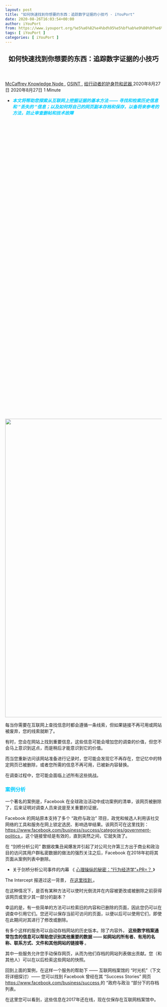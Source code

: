 ```yaml
---
layout: post
title: "如何快速找到你想要的东西：追踪数字证据的小技巧 - iYouPort"
date: 2020-08-26T16:03:54+00:00
author: iYouPort
from: https://www.iyouport.org/%e5%a6%82%e4%bd%95%e5%bf%ab%e9%80%9f%e6%89%be%e5%88%b0%e4%bd%a0%e6%83%b3%e8%a6%81%e7%9a%84%e4%b8%9c%e8%a5%bf%ef%bc%9a%e8%bf%bd%e8%b8%aa%e6%95%b0%e5%ad%97%e8%af%81%e6%8d%ae%e7%9a%84%e5%b0%8f%e6%8a%80/
tags: [ iYouPort ]
categories: [ iYouPort ]
---
```


<article class="post-13715 post type-post status-publish format-standard has-post-thumbnail hentry category-knowledge-node category-osint category-67 tag-investigation tag-osint tag-technique tag-tools" id="post-13715">
 <header class="entry-header">
  <h1 class="entry-title">
   如何快速找到你想要的东西：追踪数字证据的小技巧
  </h1>
 </header>
 <div class="entry-meta">
  <span class="byline">
   <a href="https://www.iyouport.org/author/don-evans/" rel="author" title="由McCaffrey发布">
    McCaffrey
   </a>
  </span>
  <span class="cat-links">
   <a href="https://www.iyouport.org/category/knowledge-node/" rel="category tag">
    Knowledge Node
   </a>
   ,
   <a href="https://www.iyouport.org/category/osint/" rel="category tag">
    OSINT
   </a>
   ,
   <a href="https://www.iyouport.org/category/%e7%bb%99%e8%a1%8c%e5%8a%a8%e8%80%85%e7%9a%84%e6%8a%a4%e8%ba%ab%e7%ac%a6%e5%92%8c%e6%ad%a6%e5%99%a8/" rel="category tag">
    给行动者的护身符和武器
   </a>
  </span>
  <span class="published-on">
   <time class="entry-date published" datetime="2020-08-27T00:03:54+08:00">
    2020年8月27日
   </time>
   <time class="updated" datetime="2020-08-27T00:04:12+08:00">
    2020年8月27日
   </time>
  </span>
  <span class="word-count">
   1 Minute
  </span>
 </div>
 <div class="entry-content">
  <ul>
   <li class="graf graf--p">
    <span style="color: #00ccff;">
     <em>
      <strong>
       本文将帮助您探索从互联网上挖掘证据的基本方法 —— 寻找和检索历史信息和 “丢失的 “信息；以及如何将自己的网页副本存档和保存，以备将来参考的方法，防止审查删帖和技术故障
      </strong>
     </em>
    </span>
   </li>
  </ul>
  <p>
   <img alt="" class="aligncenter size-full wp-image-13727 jetpack-lazy-image" data-lazy-sizes="(max-width: 647px) 100vw, 647px" data-lazy-src="https://i0.wp.com/www.iyouport.org/wp-content/uploads/2020/08/0-1.jpeg?resize=647%2C960&amp;is-pending-load=1#038;ssl=1" data-lazy-srcset="https://i0.wp.com/www.iyouport.org/wp-content/uploads/2020/08/0-1.jpeg?w=647&amp;ssl=1 647w, https://i0.wp.com/www.iyouport.org/wp-content/uploads/2020/08/0-1.jpeg?resize=202%2C300&amp;ssl=1 202w" data-recalc-dims="1" height="960" src="https://i0.wp.com/www.iyouport.org/wp-content/uploads/2020/08/0-1.jpeg?resize=647%2C960&amp;ssl=1" srcset="data:image/gif;base64,R0lGODlhAQABAIAAAAAAAP///yH5BAEAAAAALAAAAAABAAEAAAIBRAA7" width="647"/>
   <noscript>
    <img alt="" class="aligncenter size-full wp-image-13727" data-recalc-dims="1" height="960" sizes="(max-width: 647px) 100vw, 647px" src="https://i0.wp.com/www.iyouport.org/wp-content/uploads/2020/08/0-1.jpeg?resize=647%2C960&amp;ssl=1" srcset="https://i0.wp.com/www.iyouport.org/wp-content/uploads/2020/08/0-1.jpeg?w=647&amp;ssl=1 647w, https://i0.wp.com/www.iyouport.org/wp-content/uploads/2020/08/0-1.jpeg?resize=202%2C300&amp;ssl=1 202w" width="647"/>
   </noscript>
  </p>
  <p class="graf graf--p">
   每当你需要在互联网上查找信息时都会遵循一条线索，但如果链接不再可用或网站被废弃，您的线索就断了。
  </p>
  <p class="graf graf--p">
   有时，您会在网站上找到重要信息，这些信息可能会增加您的调查的价值，但您不会马上意识到这点，而是稍后才能意识到它的价值。
  </p>
  <p class="graf graf--p">
   而当您重新访问该网站准备进行记录时，您可能会发现它不再存在，您记忆中的特定网页已被删除，或者您所需的信息不再可用，已被新内容替换。
  </p>
  <p class="graf graf--p">
   在调查过程中，您可能会面临上述所有这些挑战。
  </p>
  <h3 class="graf graf--p">
   <span style="color: #00ccff;">
    <strong class="markup--strong markup--p-strong">
     案例分析
    </strong>
   </span>
  </h3>
  <p class="graf graf--p">
   一个著名的案例是，Facebook 在全球政治活动中成功案例的清单，该网页被删除了，后来证明对调查人员来说是至关重要的证据，
  </p>
  <p class="graf graf--p">
   Facebook 的网站原本支持了多个 “政府与政治” 项目，政党和候选人利用该社交网络的工具和服务在网上锁定选民、影响选举结果。该网页可在这里找到：
   <a class="markup--anchor markup--p-anchor" data-href="https://www.facebook.com/business/success/categories/government-politics" href="https://www.facebook.com/business/success/categories/government-politics" rel="nofollow noopener noreferrer" target="_blank">
    https://www.facebook.com/business/success/categories/government-politics
   </a>
   。这个链接曾经是有效的，直到突然之间，它就失效了。
  </p>
  <p class="graf graf--p">
   在 “剑桥分析公司” 数据收集丑闻爆发并引起了对公司允许第三方出于商业和政治目的访问其用户群私密数据的做法的强烈关注之后，Facebook 在2018年初将其页面从案例列表中删除。
  </p>
  <ul class="postList">
   <li class="graf graf--li">
    关于剑桥分析公司事件的内幕 《
    <a class="markup--anchor markup--li-anchor" data-href="https://www.iyouport.org/%e5%bf%83%e7%90%86%e6%93%8d%e7%ba%b5%e7%9a%84%e7%a7%98%e5%af%86%ef%bc%9a%e8%a1%8c%e4%b8%ba%e7%bb%8f%e6%b5%8e%e5%ad%a6pr%ef%bc%9fvideo/" href="https://www.iyouport.org/%e5%bf%83%e7%90%86%e6%93%8d%e7%ba%b5%e7%9a%84%e7%a7%98%e5%af%86%ef%bc%9a%e8%a1%8c%e4%b8%ba%e7%bb%8f%e6%b5%8e%e5%ad%a6pr%ef%bc%9fvideo/" rel="noopener noreferrer" target="_blank">
     心理操纵的秘密：”行为经济学”+PR=？
    </a>
    》
   </li>
  </ul>
  <p class="graf graf--p">
   The Intercept 报道过这一背景，
   <a class="markup--anchor markup--p-anchor" data-href="https://theintercept.com/2018/03/14/facebook-election-meddling/" href="https://theintercept.com/2018/03/14/facebook-election-meddling/" rel="noopener noreferrer" target="_blank">
    在这里找到
   </a>
   。
  </p>
  <p class="graf graf--p">
   在这种情况下，是否有某种方法可以使时光倒流并在内容被更改或被删除之前获得该网页或至少其一部分的副本？
  </p>
  <p class="graf graf--p">
   幸运的是，有一些简单的方法可以检索旧的内容和已删除的页面，因此您仍可以在调查中引用它们。您还可以保存当前可访问的页面，以便以后可以使用它们，即使在此期间对其进行了修改或删除。
  </p>
  <p class="graf graf--p">
   有多个这样的服务可以自动存档网站的历史版本。除了内容外，
   <strong class="markup--strong markup--p-strong">
    这些数字档案通常包含的信息可以帮助您识别其他重要的数据 —— 如网站的所有者、有用的名称、联系方式、文件和其他网站的链接等
   </strong>
   。
  </p>
  <p class="graf graf--p">
   其中一些服务允许您手动保存网页，从而为他们存档的网站列表做出贡献。您（和其他人）可以在以后检索这些网站的快照。
  </p>
  <p class="graf graf--p">
   回到上面的案例，在这样一个服务的帮助下 —— 互联网档案馆的 “时光机”（下文将详细探讨）—— 您可以找到 Facebook 曾经在其 “Success Stories” 网页
   <a class="markup--anchor markup--p-anchor" data-href="https://www.facebook.com/business/success" href="https://www.facebook.com/business/success" rel="nofollow noopener noreferrer" target="_blank">
    https://www.facebook.com/business/success
   </a>
   的 “政府与政治 “部分下的存档列表。
  </p>
  <p class="graf graf--p">
   在这里您可以看到，这些信息在2017年还在线，现在仅保存在互联网档案馆中。
  </p>
  <p>
   <img alt="" class="aligncenter size-full wp-image-13716 jetpack-lazy-image" data-lazy-sizes="(max-width: 1000px) 100vw, 1000px" data-lazy-src="https://i2.wp.com/www.iyouport.org/wp-content/uploads/2020/05/1-1.png?resize=1000%2C709&amp;is-pending-load=1#038;ssl=1" data-lazy-srcset="https://i2.wp.com/www.iyouport.org/wp-content/uploads/2020/05/1-1.png?w=1000&amp;ssl=1 1000w, https://i2.wp.com/www.iyouport.org/wp-content/uploads/2020/05/1-1.png?resize=300%2C213&amp;ssl=1 300w, https://i2.wp.com/www.iyouport.org/wp-content/uploads/2020/05/1-1.png?resize=768%2C545&amp;ssl=1 768w" data-recalc-dims="1" height="709" src="https://i2.wp.com/www.iyouport.org/wp-content/uploads/2020/05/1-1.png?resize=1000%2C709&amp;ssl=1" srcset="data:image/gif;base64,R0lGODlhAQABAIAAAAAAAP///yH5BAEAAAAALAAAAAABAAEAAAIBRAA7" width="1000"/>
   <noscript>
    <img alt="" class="aligncenter size-full wp-image-13716" data-recalc-dims="1" height="709" sizes="(max-width: 1000px) 100vw, 1000px" src="https://i2.wp.com/www.iyouport.org/wp-content/uploads/2020/05/1-1.png?resize=1000%2C709&amp;ssl=1" srcset="https://i2.wp.com/www.iyouport.org/wp-content/uploads/2020/05/1-1.png?w=1000&amp;ssl=1 1000w, https://i2.wp.com/www.iyouport.org/wp-content/uploads/2020/05/1-1.png?resize=300%2C213&amp;ssl=1 300w, https://i2.wp.com/www.iyouport.org/wp-content/uploads/2020/05/1-1.png?resize=768%2C545&amp;ssl=1 768w" width="1000"/>
   </noscript>
  </p>
  <p class="graf graf--p">
   <img alt="" class="aligncenter size-full wp-image-13716 jetpack-lazy-image" data-lazy-sizes="(max-width: 1000px) 100vw, 1000px" data-lazy-src="https://i2.wp.com/www.iyouport.org/wp-content/uploads/2020/05/1-1.png?resize=1000%2C709&amp;is-pending-load=1#038;ssl=1" data-lazy-srcset="https://i2.wp.com/www.iyouport.org/wp-content/uploads/2020/05/1-1.png?w=1000&amp;ssl=1 1000w, https://i2.wp.com/www.iyouport.org/wp-content/uploads/2020/05/1-1.png?resize=300%2C213&amp;ssl=1 300w, https://i2.wp.com/www.iyouport.org/wp-content/uploads/2020/05/1-1.png?resize=768%2C545&amp;ssl=1 768w" data-recalc-dims="1" height="709" src="https://i2.wp.com/www.iyouport.org/wp-content/uploads/2020/05/1-1.png?resize=1000%2C709&amp;ssl=1" srcset="data:image/gif;base64,R0lGODlhAQABAIAAAAAAAP///yH5BAEAAAAALAAAAAABAAEAAAIBRAA7" width="1000"/>
   <noscript>
    <img alt="" class="aligncenter size-full wp-image-13716" data-recalc-dims="1" height="709" sizes="(max-width: 1000px) 100vw, 1000px" src="https://i2.wp.com/www.iyouport.org/wp-content/uploads/2020/05/1-1.png?resize=1000%2C709&amp;ssl=1" srcset="https://i2.wp.com/www.iyouport.org/wp-content/uploads/2020/05/1-1.png?w=1000&amp;ssl=1 1000w, https://i2.wp.com/www.iyouport.org/wp-content/uploads/2020/05/1-1.png?resize=300%2C213&amp;ssl=1 300w, https://i2.wp.com/www.iyouport.org/wp-content/uploads/2020/05/1-1.png?resize=768%2C545&amp;ssl=1 768w" width="1000"/>
   </noscript>
   更重要的是，一些旧的内容是可以访问的，在存档页面中的一些旧链接仍然有效，所以你可以实际阅读到他们的政治运动项目的细节。
  </p>
  <p class="graf graf--p">
   此类网站的存档版本保留了对于调查人员来说非常有价值的信息。
  </p>
  <h3 class="graf graf--p">
   <span style="color: #808000;">
    <strong class="markup--strong markup--p-strong">
     例子
    </strong>
   </span>
  </h3>
  <p class="graf graf--p">
   记者和安全研究员 Brian Krebs
   <a class="markup--anchor markup--p-anchor" data-href="https://krebsonsecurity.com/2013/07/whos-behind-the-styx-crypt-exploit-pack/#more-21404" href="https://krebsonsecurity.com/2013/07/whos-behind-the-styx-crypt-exploit-pack/#more-21404" rel="noopener noreferrer" target="_blank">
    使用了
   </a>
   一个销售恶意软件的网站的存档材料，帮助确定了该
   <a class="markup--anchor markup--p-anchor" data-href="https://kit.exposingtheinvisible.org/en/how/web-archive.html#term-malware" href="https://kit.exposingtheinvisible.org/en/how/web-archive.html#term-malware" rel="noopener noreferrer" target="_blank">
    恶意软件
   </a>
   可能的作者。
  </p>
  <p class="graf graf--p">
   该网站的一个存档版本包含了一个 WebMoney（全球在线企业支付系统）的账号，该账号与一个在暗网论坛上推广恶意软件的人的用户名相关联。
  </p>
  <p class="graf graf--p">
   根据这一线索，Krebs 能够从该论坛的用户名追溯到据称创建和传播恶意软件套件的个人的真实身份。
  </p>
  <h3 class="graf graf--p">
   <span style="color: #ff9900;">
    <strong class="markup--strong markup--p-strong">
     安全第一！
    </strong>
   </span>
  </h3>
  <p class="graf graf--p">
   当您将存档服务指向您感兴趣的网页时，它将抓取该网页并存储一份副本。而被存档的网页将自动添加一个记录到正在进行的 “访问日志” 中，它记录了什么时候、通过什么IP地址进行的访问。
  </p>
  <p class="graf graf--p">
   细心的网站管理员或自动化流程可能会意识到自己的网站的一部分已被 Wayback Machine 存档。
  </p>
  <p class="graf graf--p">
   反过来，这可能会给他们提供线索，表明有人正在调查特定内容或与他们有关的人。
  </p>
  <p class="graf graf--p">
   在某些情况下，如果您正在研究的内容是敏感的，并且必须至少一段时间内不能让公众看到，那么仅此一点就足够让您失败了。
  </p>
  <p class="graf graf--p">
   至少，网站管理员可以将存档的资料从 Wayback Machine 中删除。(这也是为什么要把对你的调查至关重要的内容制作成自己的离线副本的原因之一)。管理员还可以删除或修改你尚未找到的类似内容。
  </p>
  <p class="graf graf--p">
   大多数存档服务都会保留访问日志。
  </p>
  <p class="graf graf--p">
   例如，Webcite 会记录每个用户的计算机操作系统和网络浏览器，以及每个用户的互联网服务提供商的域名（Webcite
   <a class="markup--anchor markup--p-anchor" data-href="https://www.webcitation.org/privacy" href="https://www.webcitation.org/privacy" rel="noopener noreferrer" target="_blank">
    隐私政策
   </a>
   中有写到）。因此，
   <strong class="markup--strong markup--p-strong">
    在使用存档服务时，您最好能使用VPN和Tor浏览器。
   </strong>
  </p>
  <p class="graf graf--p">
   此外，某些服务要求每个用户创建一个帐户，选择一个用户名，提供付款信息、验证电子邮件地址或关联社交媒体资料。
  </p>
  <p class="graf graf--p">
   您应该考虑建立一组
   <strong class="markup--strong markup--p-strong">
    单独的替身帐户 —— 袜子木偶
   </strong>
   ，以便与此类服务一起使用，将调查工作与个人在线身份切割开，避免追踪。在下面看到更多具体做法：
  </p>
  <ul class="postList">
   <li class="graf graf--li">
    《
    <a class="markup--anchor markup--li-anchor" data-href="https://www.iyouport.org/%e6%9f%90%e4%ba%9b%e8%a1%8c%e5%8a%a8%e8%80%85%ef%bc%8c%e4%bd%a0%e9%9c%80%e8%a6%81%e4%b8%80%e4%b8%aa%e8%a2%9c%e5%ad%90%e6%9c%a8%e5%81%b6/" href="https://www.iyouport.org/%e6%9f%90%e4%ba%9b%e8%a1%8c%e5%8a%a8%e8%80%85%ef%bc%8c%e4%bd%a0%e9%9c%80%e8%a6%81%e4%b8%80%e4%b8%aa%e8%a2%9c%e5%ad%90%e6%9c%a8%e5%81%b6/" rel="noopener noreferrer" target="_blank">
     某些行动者，你需要一个袜子木偶
    </a>
    》
   </li>
   <li class="graf graf--li">
    《
    <a class="markup--anchor markup--li-anchor" data-href="https://www.iyouport.org/%e5%a6%82%e4%bd%95%e5%bf%ab%e9%80%9f%e5%88%9b%e5%bb%ba%e4%b8%80%e4%b8%aa%e5%81%87%e4%ba%ba%ef%bc%9f%e7%ae%80%e6%98%93%e7%89%88%e5%88%86%e8%ba%ab%e6%9c%af%e2%80%8a-%e2%80%8a%e8%b0%83%e6%9f%a5%e4%ba%ba/" href="https://www.iyouport.org/%e5%a6%82%e4%bd%95%e5%bf%ab%e9%80%9f%e5%88%9b%e5%bb%ba%e4%b8%80%e4%b8%aa%e5%81%87%e4%ba%ba%ef%bc%9f%e7%ae%80%e6%98%93%e7%89%88%e5%88%86%e8%ba%ab%e6%9c%af%e2%80%8a-%e2%80%8a%e8%b0%83%e6%9f%a5%e4%ba%ba/" rel="noopener noreferrer" target="_blank">
     如何快速创建一个假人？简易版分身术 — 调查人员使用
    </a>
    》
   </li>
   <li class="graf graf--li">
    《
    <a class="markup--anchor markup--li-anchor" data-href="https://www.iyouport.org/%e5%88%86%e8%a3%82%e4%ba%ba%e6%a0%bc%e7%9a%84%e9%ad%85%e5%8a%9b/" href="https://www.iyouport.org/%e5%88%86%e8%a3%82%e4%ba%ba%e6%a0%bc%e7%9a%84%e9%ad%85%e5%8a%9b/" rel="noopener noreferrer" target="_blank">
     分身术完整指南：妥善管理您的在线身份并获得安全的方法
    </a>
    》
   </li>
   <li class="graf graf--li">
    《
    <a class="markup--anchor markup--li-anchor" data-href="https://www.iyouport.org/5%e4%b8%aa%e4%bf%a1%e8%aa%89%e8%89%af%e5%a5%bd%e7%9a%84%e4%b8%80%e6%ac%a1%e6%80%a7%e4%bf%a1%e7%94%a8%e5%8d%a1%e5%8f%b7%e6%9c%8d%e5%8a%a1%ef%bc%9a%e9%9a%90%e8%97%8f%e6%82%a8%e7%9a%84%e7%9c%9f%e5%ae%9e/" href="https://www.iyouport.org/5%e4%b8%aa%e4%bf%a1%e8%aa%89%e8%89%af%e5%a5%bd%e7%9a%84%e4%b8%80%e6%ac%a1%e6%80%a7%e4%bf%a1%e7%94%a8%e5%8d%a1%e5%8f%b7%e6%9c%8d%e5%8a%a1%ef%bc%9a%e9%9a%90%e8%97%8f%e6%82%a8%e7%9a%84%e7%9c%9f%e5%ae%9e/" rel="noopener noreferrer" target="_blank">
     5个信誉良好的一次性信用卡号服务：隐藏您的真实身份信息
    </a>
    》
   </li>
   <li class="graf graf--li">
    《
    <a class="markup--anchor markup--li-anchor" data-href="https://www.iyouport.org/3%e7%a7%8d%e6%9c%80%e4%bd%b3%e8%99%9a%e6%8b%9f%e5%80%9f%e8%ae%b0%e5%8d%a1%e6%9c%8d%e5%8a%a1%ef%bc%9a%e6%94%af%e4%bb%98%e4%b8%ad%e9%9a%90%e8%97%8f%e7%9c%9f%e5%ae%9e%e8%ba%ab%e4%bb%bd/" href="https://www.iyouport.org/3%e7%a7%8d%e6%9c%80%e4%bd%b3%e8%99%9a%e6%8b%9f%e5%80%9f%e8%ae%b0%e5%8d%a1%e6%9c%8d%e5%8a%a1%ef%bc%9a%e6%94%af%e4%bb%98%e4%b8%ad%e9%9a%90%e8%97%8f%e7%9c%9f%e5%ae%9e%e8%ba%ab%e4%bb%bd/" rel="noopener noreferrer" target="_blank">
     3种最佳虚拟借记卡服务：支付中隐藏真实身份
    </a>
    》
   </li>
  </ul>
  <p class="graf graf--p">
   在某些情况下，您完全可以
   <strong class="markup--strong markup--p-strong">
    为特定调查创建单一用途的 “角色/身份”，并在调查工作完成后将其废弃
   </strong>
   。
  </p>
  <p class="graf graf--p">
   无论哪种方式，您的第一步都是创建一个相对安全的、完全独立的电子邮件帐户，您可以在 tutanota.de 或 protonmail.com 上轻松地进行此操作。
  </p>
  <p class="graf graf--p">
   支付方式是比较难以掩盖的。如果您居住在可以用现金购买预付信用卡的地区，那可能是您的最佳选择。
  </p>
  <p class="graf graf--p">
   如果您能做到上述，即便网站管理员从 Wayback Machine 中观察到了突然出现的追踪迹象，你的调查对象也可能很难将此迹象追溯到你身上。
  </p>
  <p class="graf graf--p">
   理论上，如果您选择的存档服务是值得信赖的，如果没有人能够同时访问网站的日志和存档服务的日志，那么这位管理员可能很难将线索联系起来。
  </p>
  <p class="graf graf--p">
   话虽如此，但最好采取上述建议的预防措施，而不是依赖这个假设。例如，假设只有少数几个IP地址在被添加到 Wayback Machine 的同一天浏览了该存档页面，任何人都很容易就能想明白，自己被盯上了。
  </p>
  <h3 class="graf graf--p">
   <span style="color: #339966;">
    <strong class="markup--strong markup--p-strong">
     使用 Wayback Machine 存档和检索内容
    </strong>
   </span>
  </h3>
  <p class="graf graf--p">
   Wayback Machine 是位于旧金山的非营利组织 Internet Archive 的一个项目，自1996年以来一直致力于保存数十亿个网站，这是对互联网进行归档并提供对所有知识的普遍访问能力的一部分。截至2019年初，它已存档了约345亿个网站。
  </p>
  <p class="graf graf--p">
   <img alt="" class="aligncenter size-full wp-image-13718 jetpack-lazy-image" data-lazy-sizes="(max-width: 1000px) 100vw, 1000px" data-lazy-src="https://i0.wp.com/www.iyouport.org/wp-content/uploads/2020/08/2-2.png?resize=1000%2C709&amp;is-pending-load=1#038;ssl=1" data-lazy-srcset="https://i0.wp.com/www.iyouport.org/wp-content/uploads/2020/08/2-2.png?w=1000&amp;ssl=1 1000w, https://i0.wp.com/www.iyouport.org/wp-content/uploads/2020/08/2-2.png?resize=300%2C213&amp;ssl=1 300w, https://i0.wp.com/www.iyouport.org/wp-content/uploads/2020/08/2-2.png?resize=768%2C545&amp;ssl=1 768w" data-recalc-dims="1" height="709" src="https://i0.wp.com/www.iyouport.org/wp-content/uploads/2020/08/2-2.png?resize=1000%2C709&amp;ssl=1" srcset="data:image/gif;base64,R0lGODlhAQABAIAAAAAAAP///yH5BAEAAAAALAAAAAABAAEAAAIBRAA7" width="1000"/>
   <noscript>
    <img alt="" class="aligncenter size-full wp-image-13718" data-recalc-dims="1" height="709" sizes="(max-width: 1000px) 100vw, 1000px" src="https://i0.wp.com/www.iyouport.org/wp-content/uploads/2020/08/2-2.png?resize=1000%2C709&amp;ssl=1" srcset="https://i0.wp.com/www.iyouport.org/wp-content/uploads/2020/08/2-2.png?w=1000&amp;ssl=1 1000w, https://i0.wp.com/www.iyouport.org/wp-content/uploads/2020/08/2-2.png?resize=300%2C213&amp;ssl=1 300w, https://i0.wp.com/www.iyouport.org/wp-content/uploads/2020/08/2-2.png?resize=768%2C545&amp;ssl=1 768w" width="1000"/>
   </noscript>
  </p>
  <p class="graf graf--p">
   时光机是研究人员、历史学家、调查人员和学者的重要工具。它免费向公众开放，可以帮助您访问在不同时间点拍摄的网页快照。
  </p>
  <p class="graf graf--p">
   它的抓取并没有固定的模式来决定他们访问哪些网站，以及他们访问的频率，因为会受到资源限制和政策决定的影响。
  </p>
  <p class="graf graf--p">
   因此，您可能不一定能找到特定日期、月份甚至年份的存档版本。此外，网站可以主动选择不被 Wayback Machine 等服务存档。通过在名为 “robots.txt “ 的文本文件中发布一组限制，网站可以指示爬虫将其部分或全部内容从存档或索引中剔除。
  </p>
  <p class="graf graf--p">
   尽管如此，Wayback Machine 的大量数据依然很可能在您的许多调查中不可或缺的。
  </p>
  <p class="graf graf--p">
   <strong>
    <em class="markup--em markup--p-em">
     注：
    </em>
   </strong>
  </p>
  <p class="graf graf--p">
   <em class="markup--em markup--p-em">
    Robots.txt 是位于网站上的文件，列出了爬网程序应该或不应该访问的网站部分。如果网站上有 robots.txt 文件，则可以通过在其域或子域中添加 “ /robots.txt” 来进行查看。例如：
   </em>
   <a class="markup--anchor markup--p-anchor" data-href="https://google.com/robots.txt" href="https://google.com/robots.txt" rel="nofollow noopener noreferrer" target="_blank">
    <em class="markup--em markup--p-em">
     https://google.com/robots.txt
    </em>
   </a>
   <em class="markup--em markup--p-em">
    。
   </em>
  </p>
  <p class="graf graf--p">
   <em class="markup--em markup--p-em">
    网站可以使用这个文件来阻止 Wayback Machine、Google 等搜索引擎或任何其他索引或存档服务的爬虫。
   </em>
  </p>
  <p class="graf graf--p">
   <em class="markup--em markup--p-em">
    一些网站管理员选择使用限制性的 robots.txt 文件的原因有很多：例如，限制带宽成本、减少超载的服务器压力、保护商标图片，或者防止未完成的网站出现在搜索结果中。
   </em>
  </p>
  <p class="graf graf--p">
   <em class="markup--em markup--p-em">
    然而，在某些情况下，他们这样做是为了掩盖潜在的敏感内容。
   </em>
  </p>
  <p class="graf graf--p">
   <em class="markup--em markup--p-em">
    虽然 Wayback Machine 并不总是遵守这些限制，但仍有许多网站的爬虫程序会因为 robots.txt 指令而拒绝存档。
   </em>
  </p>
  <p class="graf graf--p">
   <em class="markup--em markup--p-em">
    如果您在使用 Wayback Machine 查看或归档网站上的部分页面而不是全部页面时遇到困难，您可以检查其 robots.txt 文件，看看是否该网站的任何部分被 “禁止” 了。
   </em>
  </p>
  <p class="graf graf--p">
   除了提供用于检索自动存档网站的简单界面之外，Wayback Machine 还允许您手动存储网页快照，从而确保它们不会突然消失。
  </p>
  <p class="graf graf--p">
   此服务不仅可以存档与您的调查有关的网页，而且还为您提供了一种简便的方法，使您可以在调查形成时引用研究并链接到内容。
  </p>
  <p class="graf graf--p">
   虽然将重要网页的 HTML 或 PDF 副本保存到自己的设备上，并确保有多个备份是个好主意，但如果你最终与他人共享这些存档，使用 Wayback Machine 可以增加中立性和信任度。对大多数人来说，这也比维护一个离线数字文件库要方便得多。
  </p>
  <h3 class="graf graf--p">
   <span style="color: #339966;">
    <strong class="markup--strong markup--p-strong">
     使用 Wayback Machine 查找页面
    </strong>
   </span>
  </h3>
  <p class="graf graf--p">
   为了找到不再可访问的页面，或查看旧版本的网页，只需转到 https://web.archive.org，然后输入要搜索的网址。
  </p>
  <p class="graf graf--p">
   如果该页面以前曾被存档，则保存日期将显示在当年的日历上。您可以使用时间轴导航到目标年份，该时间轴也会显示该页面每年归档的频率图。点击您感兴趣的年份后，该年的档案将以带颜色的圆点标记在日历上。
  </p>
  <p class="graf graf--p">
   本文将以2018年因公司倒闭而被撤销的网站
   <a class="markup--anchor markup--p-anchor" data-href="https://cambridgeanalytica.org/" href="https://cambridgeanalytica.org/" rel="nofollow noopener noreferrer" target="_blank">
    https://cambridgeanalytica.org/
   </a>
   为例（更多详细内容请参见上面的关于剑桥分析公司丑闻的内幕文章）。
  </p>
  <p class="graf graf--p">
   <img alt="" class="aligncenter size-full wp-image-13719 jetpack-lazy-image" data-lazy-sizes="(max-width: 1000px) 100vw, 1000px" data-lazy-src="https://i0.wp.com/www.iyouport.org/wp-content/uploads/2020/08/3-1.png?resize=1000%2C709&amp;is-pending-load=1#038;ssl=1" data-lazy-srcset="https://i0.wp.com/www.iyouport.org/wp-content/uploads/2020/08/3-1.png?w=1000&amp;ssl=1 1000w, https://i0.wp.com/www.iyouport.org/wp-content/uploads/2020/08/3-1.png?resize=300%2C213&amp;ssl=1 300w, https://i0.wp.com/www.iyouport.org/wp-content/uploads/2020/08/3-1.png?resize=768%2C545&amp;ssl=1 768w" data-recalc-dims="1" height="709" src="https://i0.wp.com/www.iyouport.org/wp-content/uploads/2020/08/3-1.png?resize=1000%2C709&amp;ssl=1" srcset="data:image/gif;base64,R0lGODlhAQABAIAAAAAAAP///yH5BAEAAAAALAAAAAABAAEAAAIBRAA7" width="1000"/>
   <noscript>
    <img alt="" class="aligncenter size-full wp-image-13719" data-recalc-dims="1" height="709" sizes="(max-width: 1000px) 100vw, 1000px" src="https://i0.wp.com/www.iyouport.org/wp-content/uploads/2020/08/3-1.png?resize=1000%2C709&amp;ssl=1" srcset="https://i0.wp.com/www.iyouport.org/wp-content/uploads/2020/08/3-1.png?w=1000&amp;ssl=1 1000w, https://i0.wp.com/www.iyouport.org/wp-content/uploads/2020/08/3-1.png?resize=300%2C213&amp;ssl=1 300w, https://i0.wp.com/www.iyouport.org/wp-content/uploads/2020/08/3-1.png?resize=768%2C545&amp;ssl=1 768w" width="1000"/>
   </noscript>
  </p>
  <p class="graf graf--p">
   蓝色点表示该日期已捕获了完整的网页。这些通常是您要查找的档案。绿色点表示，当搜寻器访问该网址时，它会自动重定向到同一网站上的另一个页面。这些档案可能不包含您要搜索的内容。
  </p>
  <p class="graf graf--p">
   橙色和红色的点表示在归档过程中发生了错误，这可能是由于搜寻器或网站服务器出现故障所致。
  </p>
  <p class="graf graf--p">
   大点表示当天有多个存档。您可以将鼠标悬停在它们之上，以根据一天中的时间选择特定的归档文件。
  </p>
  <p class="graf graf--p">
   选择页面的存档版本后，Wayback Machine 的导航栏将显示在屏幕顶部，这样，您可以使用时间线或单击 “下一个” 和 “上一个” 按钮在该页面的不同存档之间浏览。
  </p>
  <p class="graf graf--p">
   <img alt="" class="aligncenter size-full wp-image-13720 jetpack-lazy-image" data-lazy-sizes="(max-width: 1000px) 100vw, 1000px" data-lazy-src="https://i1.wp.com/www.iyouport.org/wp-content/uploads/2020/08/4-2.png?resize=1000%2C709&amp;is-pending-load=1#038;ssl=1" data-lazy-srcset="https://i1.wp.com/www.iyouport.org/wp-content/uploads/2020/08/4-2.png?w=1000&amp;ssl=1 1000w, https://i1.wp.com/www.iyouport.org/wp-content/uploads/2020/08/4-2.png?resize=300%2C213&amp;ssl=1 300w, https://i1.wp.com/www.iyouport.org/wp-content/uploads/2020/08/4-2.png?resize=768%2C545&amp;ssl=1 768w" data-recalc-dims="1" height="709" src="https://i1.wp.com/www.iyouport.org/wp-content/uploads/2020/08/4-2.png?resize=1000%2C709&amp;ssl=1" srcset="data:image/gif;base64,R0lGODlhAQABAIAAAAAAAP///yH5BAEAAAAALAAAAAABAAEAAAIBRAA7" width="1000"/>
   <noscript>
    <img alt="" class="aligncenter size-full wp-image-13720" data-recalc-dims="1" height="709" sizes="(max-width: 1000px) 100vw, 1000px" src="https://i1.wp.com/www.iyouport.org/wp-content/uploads/2020/08/4-2.png?resize=1000%2C709&amp;ssl=1" srcset="https://i1.wp.com/www.iyouport.org/wp-content/uploads/2020/08/4-2.png?w=1000&amp;ssl=1 1000w, https://i1.wp.com/www.iyouport.org/wp-content/uploads/2020/08/4-2.png?resize=300%2C213&amp;ssl=1 300w, https://i1.wp.com/www.iyouport.org/wp-content/uploads/2020/08/4-2.png?resize=768%2C545&amp;ssl=1 768w" width="1000"/>
   </noscript>
  </p>
  <p class="graf graf--p">
   <strong class="markup--strong markup--p-strong">
    注：
   </strong>
  </p>
  <p class="graf graf--p">
   为了帮助您确定在线证据的有效性，您可能需要验证 Wayback Machine 归档网页时的确切日期和时间。
  </p>
  <p class="graf graf--p">
   您可以通过检查存档网址中嵌入的 “时间戳” 来实现。该时间戳的格式为四位数的年份，然后是捕获归档文件时的月份、日期、小时、分钟和秒的两位数字表示形式。
  </p>
  <p class="graf graf--p">
   您可以在 “ https://archive.org/web/” 和已存档页面的网址之间找到它。例如，以下存档于2017年8月31日06:00 27秒被捕获：
   <a class="markup--anchor markup--p-anchor" data-href="https://web.archive.org/web/20170831060027/https://cambridgeanalytica.org" href="https://web.archive.org/web/20170831060027/https://cambridgeanalytica.org" rel="noopener noreferrer" target="_blank">
    https://web.archive.org/web/20170831060027/https://cambridgeanalytica.org
   </a>
  </p>
  <h3 class="graf graf--p">
   <span style="color: #339966;">
    <strong class="markup--strong markup--p-strong">
     使用浏览器进行快速查找的技巧
    </strong>
   </span>
  </h3>
  <p class="graf graf--p">
   Wayback Machine 还可以让您请求其存储的特定网站存档，而无需通过其搜索界面。
  </p>
  <p class="graf graf--p">
   相反，您可以通过自己的浏览器访问格式正确的网址来执行此操作。
  </p>
  <p class="graf graf--p">
   只需将网址添加到 Wayback Machine 地址的末尾即可：
  </p>
  <p class="graf graf--p graf--startsWithDoubleQuote">
   “https://web.archive.org/www.yoursite.com/” （其中 “www.yoursite.com/” 是您要搜索的任何网站）
  </p>
  <p class="graf graf--p">
   您的浏览器将显示您要查看的网站的最新存档版本。
  </p>
  <p class="graf graf--p">
   此外：
  </p>
  <p class="graf graf--p">
   如果您用星号（*）分隔两个地址，则浏览器将加载档案的日历视图：“ https://web.archive.org/*/www.yoursite.com/”
  </p>
  <p class="graf graf--p">
   如果您还在最后添加了一个星号，则 Wayback Machine 会向您显示该域下的所有存档，而不仅仅是主页：“
   <a class="markup--anchor markup--p-anchor" data-href="https://web.archive.org/*/www.yoursite.com/*" href="https://web.archive.org/*/www.yoursite.com/*" rel="noopener noreferrer" target="_blank">
    https://web.archive.org/*/www.yoursite.com/*
   </a>
   ”
  </p>
  <p class="graf graf--p">
   例如，浏览到
   <a class="markup--anchor markup--p-anchor" data-href="https://web.archive.org/web/*/cambridgeanalytica.org/*" href="https://web.archive.org/web/*/cambridgeanalytica.org/*" rel="noopener noreferrer" target="_blank">
    https://web.archive.org/web/*/cambridgeanalytica.org/*
   </a>
   将逐页显示 Wayback Machine 存档的所有 cambridgeanalytica.org 页面。
  </p>
  <p class="graf graf--p">
   <img alt="" class="aligncenter size-full wp-image-13721 jetpack-lazy-image" data-lazy-sizes="(max-width: 1000px) 100vw, 1000px" data-lazy-src="https://i0.wp.com/www.iyouport.org/wp-content/uploads/2020/08/5-2.png?resize=1000%2C709&amp;is-pending-load=1#038;ssl=1" data-lazy-srcset="https://i0.wp.com/www.iyouport.org/wp-content/uploads/2020/08/5-2.png?w=1000&amp;ssl=1 1000w, https://i0.wp.com/www.iyouport.org/wp-content/uploads/2020/08/5-2.png?resize=300%2C213&amp;ssl=1 300w, https://i0.wp.com/www.iyouport.org/wp-content/uploads/2020/08/5-2.png?resize=768%2C545&amp;ssl=1 768w" data-recalc-dims="1" height="709" src="https://i0.wp.com/www.iyouport.org/wp-content/uploads/2020/08/5-2.png?resize=1000%2C709&amp;ssl=1" srcset="data:image/gif;base64,R0lGODlhAQABAIAAAAAAAP///yH5BAEAAAAALAAAAAABAAEAAAIBRAA7" width="1000"/>
   <noscript>
    <img alt="" class="aligncenter size-full wp-image-13721" data-recalc-dims="1" height="709" sizes="(max-width: 1000px) 100vw, 1000px" src="https://i0.wp.com/www.iyouport.org/wp-content/uploads/2020/08/5-2.png?resize=1000%2C709&amp;ssl=1" srcset="https://i0.wp.com/www.iyouport.org/wp-content/uploads/2020/08/5-2.png?w=1000&amp;ssl=1 1000w, https://i0.wp.com/www.iyouport.org/wp-content/uploads/2020/08/5-2.png?resize=300%2C213&amp;ssl=1 300w, https://i0.wp.com/www.iyouport.org/wp-content/uploads/2020/08/5-2.png?resize=768%2C545&amp;ssl=1 768w" width="1000"/>
   </noscript>
  </p>
  <h3 class="graf graf--p">
   <span style="color: #339966;">
    <strong class="markup--strong markup--p-strong">
     使用 Wayback Machine 存档网页
    </strong>
   </span>
  </h3>
  <p class="graf graf--p">
   Wayback Machine 的另一个关键功能是它能够按需存档网页。
  </p>
  <p class="graf graf--p">
   无论您是想保存调查信息，还是确保自己发表的作品的可访问性，您都可以导航到
   <a class="markup--anchor markup--p-anchor" data-href="https://archive.org/web" href="https://archive.org/web" rel="nofollow noopener noreferrer" target="_blank">
    https://archive.org/web
   </a>
   ，在页面右下角找到 “立即保存页面” 表格。
  </p>
  <p class="graf graf--p">
   只需输入一个网址（如 “
   <a class="markup--anchor markup--p-anchor" data-href="http://www.yoursite.com/projects" href="http://www.yoursite.com/projects" rel="nofollow noopener noreferrer" target="_blank">
    http://www.yoursite.com/projects
   </a>
   “），然后点击 “保存页面” 按钮。
  </p>
  <p class="graf graf--p">
   除非您输入的网站已阻止互联网档案馆的存档，如上文中的 robots.txt 部分所讨论的那样，否则 Wayback Machine 将开始存档。您将看到一个进度条，它会让您知道页面何时保存。
  </p>
  <p class="graf graf--p">
   <img alt="" class="aligncenter size-full wp-image-13722 jetpack-lazy-image" data-lazy-sizes="(max-width: 1000px) 100vw, 1000px" data-lazy-src="https://i1.wp.com/www.iyouport.org/wp-content/uploads/2020/08/6-2.png?resize=1000%2C709&amp;is-pending-load=1#038;ssl=1" data-lazy-srcset="https://i1.wp.com/www.iyouport.org/wp-content/uploads/2020/08/6-2.png?w=1000&amp;ssl=1 1000w, https://i1.wp.com/www.iyouport.org/wp-content/uploads/2020/08/6-2.png?resize=300%2C213&amp;ssl=1 300w, https://i1.wp.com/www.iyouport.org/wp-content/uploads/2020/08/6-2.png?resize=768%2C545&amp;ssl=1 768w" data-recalc-dims="1" height="709" src="https://i1.wp.com/www.iyouport.org/wp-content/uploads/2020/08/6-2.png?resize=1000%2C709&amp;ssl=1" srcset="data:image/gif;base64,R0lGODlhAQABAIAAAAAAAP///yH5BAEAAAAALAAAAAABAAEAAAIBRAA7" width="1000"/>
   <noscript>
    <img alt="" class="aligncenter size-full wp-image-13722" data-recalc-dims="1" height="709" sizes="(max-width: 1000px) 100vw, 1000px" src="https://i1.wp.com/www.iyouport.org/wp-content/uploads/2020/08/6-2.png?resize=1000%2C709&amp;ssl=1" srcset="https://i1.wp.com/www.iyouport.org/wp-content/uploads/2020/08/6-2.png?w=1000&amp;ssl=1 1000w, https://i1.wp.com/www.iyouport.org/wp-content/uploads/2020/08/6-2.png?resize=300%2C213&amp;ssl=1 300w, https://i1.wp.com/www.iyouport.org/wp-content/uploads/2020/08/6-2.png?resize=768%2C545&amp;ssl=1 768w" width="1000"/>
   </noscript>
  </p>
  <p class="graf graf--p">
   <img alt="" class="aligncenter size-full wp-image-13723 jetpack-lazy-image" data-lazy-sizes="(max-width: 1000px) 100vw, 1000px" data-lazy-src="https://i2.wp.com/www.iyouport.org/wp-content/uploads/2020/08/7-1.png?resize=1000%2C709&amp;is-pending-load=1#038;ssl=1" data-lazy-srcset="https://i2.wp.com/www.iyouport.org/wp-content/uploads/2020/08/7-1.png?w=1000&amp;ssl=1 1000w, https://i2.wp.com/www.iyouport.org/wp-content/uploads/2020/08/7-1.png?resize=300%2C213&amp;ssl=1 300w, https://i2.wp.com/www.iyouport.org/wp-content/uploads/2020/08/7-1.png?resize=768%2C545&amp;ssl=1 768w" data-recalc-dims="1" height="709" src="https://i2.wp.com/www.iyouport.org/wp-content/uploads/2020/08/7-1.png?resize=1000%2C709&amp;ssl=1" srcset="data:image/gif;base64,R0lGODlhAQABAIAAAAAAAP///yH5BAEAAAAALAAAAAABAAEAAAIBRAA7" width="1000"/>
   <noscript>
    <img alt="" class="aligncenter size-full wp-image-13723" data-recalc-dims="1" height="709" sizes="(max-width: 1000px) 100vw, 1000px" src="https://i2.wp.com/www.iyouport.org/wp-content/uploads/2020/08/7-1.png?resize=1000%2C709&amp;ssl=1" srcset="https://i2.wp.com/www.iyouport.org/wp-content/uploads/2020/08/7-1.png?w=1000&amp;ssl=1 1000w, https://i2.wp.com/www.iyouport.org/wp-content/uploads/2020/08/7-1.png?resize=300%2C213&amp;ssl=1 300w, https://i2.wp.com/www.iyouport.org/wp-content/uploads/2020/08/7-1.png?resize=768%2C545&amp;ssl=1 768w" width="1000"/>
   </noscript>
  </p>
  <h3 class="graf graf--p">
   <span style="color: #ff9900;">
    <strong class="markup--strong markup--p-strong">
     注意
    </strong>
   </span>
  </h3>
  <p class="graf graf--p">
   上述步骤将只存档您提交的页面（在本案例中是 “
   <a class="markup--anchor markup--p-anchor" data-href="http://www.yoursite.com/projects" href="http://www.yoursite.com/projects" rel="nofollow noopener noreferrer" target="_blank">
    http://www.yoursite.com/projects
   </a>
   “），而不是该网站上的所有内容。如果您想用这种方法存档整个网站，您需要单独提交每个页面。
  </p>
  <p class="graf graf--p">
   此外，此功能并不能保证将来会定期存档该页面，所以您可能需要不时地重新访问 Wayback Machine，请求额外的快照。
  </p>
  <h3 class="graf graf--p">
   <span style="color: #339966;">
    <strong class="markup--strong markup--p-strong">
     下载存档内容
    </strong>
   </span>
  </h3>
  <p class="graf graf--p">
   不幸的是，互联网档案馆不允许你搜索其庞大的存档中的所有网站的全文。虽然它确实提供了某些档案的主页面的搜索功能，但目前它并没有对其3450亿页的网页进行索引。但是，如果你想搜索特定域的存档内容，有一个方法可以做到。
  </p>
  <p class="graf graf--p">
   如果您在计算机上安装了
   <a class="markup--anchor markup--p-anchor" data-href="https://www.ruby-lang.org/en/documentation/installation/" href="https://www.ruby-lang.org/en/documentation/installation/" rel="noopener noreferrer" target="_blank">
    Ruby 语言
   </a>
   （1.9.2或更高版本），则可以使用 Wayback Machine Downloader 脚本下载给定域下的所有存档文件。
  </p>
  <p class="graf graf--p">
   该脚本可让您指定要下载的日期范围，如果您正在使用已存档多年的网站，这将会很有帮助。
  </p>
  <h3 class="graf graf--p">
   <span style="color: #ff9900;">
    <strong class="markup--strong markup--p-strong">
     Wayback Machine 的局限性
    </strong>
   </span>
  </h3>
  <p class="graf graf--p">
   如上所述，并非所有网站都由 Wayback Machine 自动或定期存档。
  </p>
  <p class="graf graf--p">
   使用标准的算法来选择站点，例如，人们访问它们的频率以及其他网站链接到它们的频率（这也是可信度的指标）。其中一些数据来自领先的网络流量、统计和分析公司 Alexa 产生的排名。
  </p>
  <p class="graf graf--p">
   如上所述，虽然您可以手动存档某些页面，但是您不能影响 Wayback Machine 将自动定期存档的网站集。
  </p>
  <p class="graf graf--p">
   Wayback Machine 也有其他限制。示例包括：
  </p>
  <ul class="postList">
   <li class="graf graf--li">
    受密码保护的网站不会存档。
   </li>
   <li class="graf graf--li">
    严重依赖 JavaScript 的动态网站可能无法正确存档。
   </li>
   <li class="graf graf--li">
    网站管理员可以通过发布限制性的 robots.txt 文件（如上所示）或直接向档案馆发送请求，来明确要求不要存档其网站。
   </li>
   <li class="graf graf--li">
    网站管理员可以请求从 Wayback Machine 中删除以前存档的内容。
   </li>
   <li class="graf graf--li">
    目前没有全文搜索。
   </li>
  </ul>
  <h3 class="graf graf--p">
   <span style="color: #00ccff;">
    <strong class="markup--strong markup--p-strong">
     示例
    </strong>
   </span>
  </h3>
  <p class="graf graf--p">
   为了说明存档有时也可能消失的原因，记者 Joy-Ann Reid 所经营的博客的辩论中就涉及到了这个问题。
  </p>
  <p class="graf graf--p">
   Reid 的律师联系了互联网档案馆，并试图删除其博客的存档版本，称她的某些文章被一个不知名的团体所操纵，该团体在她的作品中插入了欺诈性内容。
  </p>
  <p class="graf graf--p">
   当请求不起作用时，Reid 的博客只是更改了 robots.txt 文件，以限制 Wayback Machine 的抓取。抓取工具收到更改后，会自动将博客的存档全部删除。
  </p>
  <p class="graf graf--p">
   此案例说明了人员和组织如何使用法律和技术手段从这些第三方存档中删除内容。
  </p>
  <p class="graf graf--p">
   在欧盟和其他一些地区，“被遗忘权” 使个人可以选择要求搜索引擎和数字档案馆删除与他们相关的被认为有害或诽谤的内容。
  </p>
  <p class="graf graf--p">
   这项权利有局限性，因此并非所有内容都可以根据要求删除，但是请记住，
   <strong class="markup--strong markup--p-strong">
    您调查的某些主题（尤其是政客、罪犯和其他有争议的人物）可能会利用该机会删除与他们相关的互联网内容 —— 证据，阻碍您的调查
   </strong>
   。
  </p>
  <p class="graf graf--p">
   <strong class="markup--strong markup--p-strong">
    注
   </strong>
  </p>
  <p class="graf graf--p">
   请记住，域名可以出售，废弃的域名可以重新注册。结果，随着时间的推移，单个域可能由多个所有者管理。在这种情况下，网站的存档历史记录可能不是连续的，并且较旧的资料可能与您的调查无关。
  </p>
  <h3 class="graf graf--p">
   <span style="color: #339966;">
    <strong class="markup--strong markup--p-strong">
     其他检索和存档网页的方法
    </strong>
   </span>
  </h3>
  <p class="graf graf--p">
   <strong>
    Archive.today
   </strong>
  </p>
  <p class="graf graf--p">
   <a class="markup--anchor markup--p-anchor" data-href="https://archive.fo/" href="https://archive.fo/" rel="noopener noreferrer" target="_blank">
    Archive.today
   </a>
   （以前称为 archive.is）会存档网页，就像 Wayback Machine 一样。
  </p>
  <p class="graf graf--p">
   但是，Archive.today 的不同之处在于，它仅存储单个页面，而不是整个网站，并且仅根据其用户的请求而不是自动存储。
  </p>
  <p class="graf graf--p">
   这是来自
   <a class="markup--anchor markup--p-anchor" data-href="https://cambridgeanalytica.org/" href="https://cambridgeanalytica.org/" rel="noopener noreferrer" target="_blank">
    https://cambridgeanalytica.org/
   </a>
   的存档页面示例：
  </p>
  <p class="graf graf--p">
   <img alt="" class="aligncenter size-full wp-image-13724 jetpack-lazy-image" data-lazy-sizes="(max-width: 1000px) 100vw, 1000px" data-lazy-src="https://i2.wp.com/www.iyouport.org/wp-content/uploads/2020/08/8-2.png?resize=1000%2C709&amp;is-pending-load=1#038;ssl=1" data-lazy-srcset="https://i2.wp.com/www.iyouport.org/wp-content/uploads/2020/08/8-2.png?w=1000&amp;ssl=1 1000w, https://i2.wp.com/www.iyouport.org/wp-content/uploads/2020/08/8-2.png?resize=300%2C213&amp;ssl=1 300w, https://i2.wp.com/www.iyouport.org/wp-content/uploads/2020/08/8-2.png?resize=768%2C545&amp;ssl=1 768w" data-recalc-dims="1" height="709" src="https://i2.wp.com/www.iyouport.org/wp-content/uploads/2020/08/8-2.png?resize=1000%2C709&amp;ssl=1" srcset="data:image/gif;base64,R0lGODlhAQABAIAAAAAAAP///yH5BAEAAAAALAAAAAABAAEAAAIBRAA7" width="1000"/>
   <noscript>
    <img alt="" class="aligncenter size-full wp-image-13724" data-recalc-dims="1" height="709" sizes="(max-width: 1000px) 100vw, 1000px" src="https://i2.wp.com/www.iyouport.org/wp-content/uploads/2020/08/8-2.png?resize=1000%2C709&amp;ssl=1" srcset="https://i2.wp.com/www.iyouport.org/wp-content/uploads/2020/08/8-2.png?w=1000&amp;ssl=1 1000w, https://i2.wp.com/www.iyouport.org/wp-content/uploads/2020/08/8-2.png?resize=300%2C213&amp;ssl=1 300w, https://i2.wp.com/www.iyouport.org/wp-content/uploads/2020/08/8-2.png?resize=768%2C545&amp;ssl=1 768w" width="1000"/>
   </noscript>
  </p>
  <p class="graf graf--p">
   由于它不会抓取网站，因此几乎没有您在 Wayback Machine 上可以找到的广泛信息。
  </p>
  <p class="graf graf--p">
   但是，它确实提供了
   <strong class="markup--strong markup--p-strong">
    三个关键功能
   </strong>
   ：
  </p>
  <ol class="postList">
   <li class="graf graf--li">
    与 Wayback Machine 不同，它使您可以搜索其存档的全文。
   </li>
   <li class="graf graf--li">
    它会忽略其存档网站的 robots.txt 文件中可能指定的任何限制。因此，它可以保存 Wayback Machine 无法访问的某些页面的快照，例如公开 Facebook 个人资料和 Twitter 帖子。
   </li>
   <li class="graf graf--li">
    它还可以保存存档页面的文本副本和屏幕截图。与保存页面本身相比，这有时可以提供更高的准确性，尤其是在存档快速变化的内容时（例如滚动显示的论坛消息和图像的快照等）。
   </li>
  </ol>
  <p class="graf graf--p">
   您可以通过输入确切网址（例如 “ https://cambridgeanalytica.org”）来查找网页存档，也可以使用通配符（*）查找网站的存档子域或子目录（例如 “ *” .cambridgeanalytica.org”）。这是 Archive.to 中搜索* .cambridgeanalytica.org 的内容：
  </p>
  <p class="graf graf--p">
   <img alt="" class="aligncenter size-full wp-image-13725 jetpack-lazy-image" data-lazy-sizes="(max-width: 1000px) 100vw, 1000px" data-lazy-src="https://i1.wp.com/www.iyouport.org/wp-content/uploads/2020/08/9-1.png?resize=1000%2C709&amp;is-pending-load=1#038;ssl=1" data-lazy-srcset="https://i1.wp.com/www.iyouport.org/wp-content/uploads/2020/08/9-1.png?w=1000&amp;ssl=1 1000w, https://i1.wp.com/www.iyouport.org/wp-content/uploads/2020/08/9-1.png?resize=300%2C213&amp;ssl=1 300w, https://i1.wp.com/www.iyouport.org/wp-content/uploads/2020/08/9-1.png?resize=768%2C545&amp;ssl=1 768w" data-recalc-dims="1" height="709" src="https://i1.wp.com/www.iyouport.org/wp-content/uploads/2020/08/9-1.png?resize=1000%2C709&amp;ssl=1" srcset="data:image/gif;base64,R0lGODlhAQABAIAAAAAAAP///yH5BAEAAAAALAAAAAABAAEAAAIBRAA7" width="1000"/>
   <noscript>
    <img alt="" class="aligncenter size-full wp-image-13725" data-recalc-dims="1" height="709" sizes="(max-width: 1000px) 100vw, 1000px" src="https://i1.wp.com/www.iyouport.org/wp-content/uploads/2020/08/9-1.png?resize=1000%2C709&amp;ssl=1" srcset="https://i1.wp.com/www.iyouport.org/wp-content/uploads/2020/08/9-1.png?w=1000&amp;ssl=1 1000w, https://i1.wp.com/www.iyouport.org/wp-content/uploads/2020/08/9-1.png?resize=300%2C213&amp;ssl=1 300w, https://i1.wp.com/www.iyouport.org/wp-content/uploads/2020/08/9-1.png?resize=768%2C545&amp;ssl=1 768w" width="1000"/>
   </noscript>
  </p>
  <p class="graf graf--p">
   与 Wayback Machine 一样，archive.today 使用带有嵌入式日期戳的网址为您提供到存档内容的直接链接，如下所示：
   <a class="markup--anchor markup--p-anchor" data-href="http://archive.today/2018.01.01-042001/https://ocean.cambridgeanalytica.org/" href="https://archive.today/2018.01.01-042001/https://ocean.cambridgeanalytica.org/" rel="noopener noreferrer" target="_blank">
    http://archive.today/2018.01.01-042001/https://ocean.cambridgeanalytica.org/
   </a>
  </p>
  <p class="graf graf--p">
   Archive.today 还通过 archivecaslytosk.onion 提供Tor服务。洋葱服务只能通过Tor浏览器访问，但是它们使您能更轻松地使与服务的交互保持匿名。如果您正在研究一个敏感的主题，或者怀疑自己的在线活动可能会被跟踪，那么
   <strong class="markup--strong markup--p-strong">
    此功能会特别有用且至关重要
   </strong>
   。
  </p>
  <p class="graf graf--p">
   <strong>
    Google Cache
   </strong>
  </p>
  <p class="graf graf--p">
   Google 缓存是查找最近被删除或无法访问的页面的另一种方法。
  </p>
  <p class="graf graf--p">
   Google 访问网页时，会创建该页面的缓存版本或副本作为备份。它通常会在搜索结果中提供这些副本。
  </p>
  <p class="graf graf--p">
   要访问 Google 的网页缓存版本，请使用 Google 搜索引擎搜索您要查找的页面，单击搜索结果网址右侧的小箭头，然后选择 “缓存”。这将加载网站的缓存版本，该版本由 Google 的抓取工具先前将网站编入索引时备份。
  </p>
  <p class="graf graf--p">
   <img alt="" class="aligncenter size-full wp-image-13726 jetpack-lazy-image" data-lazy-sizes="(max-width: 1000px) 100vw, 1000px" data-lazy-src="https://i1.wp.com/www.iyouport.org/wp-content/uploads/2020/08/10-1.png?resize=1000%2C709&amp;is-pending-load=1#038;ssl=1" data-lazy-srcset="https://i1.wp.com/www.iyouport.org/wp-content/uploads/2020/08/10-1.png?w=1000&amp;ssl=1 1000w, https://i1.wp.com/www.iyouport.org/wp-content/uploads/2020/08/10-1.png?resize=300%2C213&amp;ssl=1 300w, https://i1.wp.com/www.iyouport.org/wp-content/uploads/2020/08/10-1.png?resize=768%2C545&amp;ssl=1 768w" data-recalc-dims="1" height="709" src="https://i1.wp.com/www.iyouport.org/wp-content/uploads/2020/08/10-1.png?resize=1000%2C709&amp;ssl=1" srcset="data:image/gif;base64,R0lGODlhAQABAIAAAAAAAP///yH5BAEAAAAALAAAAAABAAEAAAIBRAA7" width="1000"/>
   <noscript>
    <img alt="" class="aligncenter size-full wp-image-13726" data-recalc-dims="1" height="709" sizes="(max-width: 1000px) 100vw, 1000px" src="https://i1.wp.com/www.iyouport.org/wp-content/uploads/2020/08/10-1.png?resize=1000%2C709&amp;ssl=1" srcset="https://i1.wp.com/www.iyouport.org/wp-content/uploads/2020/08/10-1.png?w=1000&amp;ssl=1 1000w, https://i1.wp.com/www.iyouport.org/wp-content/uploads/2020/08/10-1.png?resize=300%2C213&amp;ssl=1 300w, https://i1.wp.com/www.iyouport.org/wp-content/uploads/2020/08/10-1.png?resize=768%2C545&amp;ssl=1 768w" width="1000"/>
   </noscript>
  </p>
  <p class="graf graf--p">
   在上述情况下，尝试搜索现已失效的网站
   <a class="markup--anchor markup--p-anchor" data-href="http://cambridgeanalytica.org/" href="https://cambridgeanalytica.org/" rel="noopener noreferrer" target="_blank">
    http://cambridgeanalytica.org/
   </a>
   的缓存，但自2019年2月28日起，谷歌搜索不再提供该缓存。但是，它的缓存版本在2019年2月26日仍然可用，今天可以
   <a class="markup--anchor markup--p-anchor" data-href="http://archive.today/2019.02.26-211031/https://cambridgeanalytica.org/" href="https://archive.today/2019.02.26-211031/https://cambridgeanalytica.org/" rel="noopener noreferrer" target="_blank">
    通过 archive.today
   </a>
   捕获它。
  </p>
  <p class="graf graf--p">
   与上述存档服务不同，Google 的缓存不提供其存储页面的历史记录。
  </p>
  <p class="graf graf--p">
   取而代之的是，它在爬网程序最后一次访问它们时显示这些页面的内容，因此它可能会显示当前版本的网页中缺少的内容，或者使您可以访问已被删除的内容。
  </p>
  <p class="graf graf--p">
   找到一个缓存的网页表明它曾经存在，但是缓存经常被更新的内容覆盖或完全消失（就像上面的例子那样）。此外，网站管理员可以要求Google从其缓存中删除内容。
  </p>
  <p class="graf graf--p">
   由于某种原因，Google 可能不会将缓存页面保存足够长的时间，以至于您无法将其用作调查的依据，因此，通常最好使用诸如 Archive.Today 这样的附加服务来备份缓存页面本身。并制作自己的离线副本作为备份。
  </p>
  <p class="graf graf--p">
   屏幕截图和PDF对记录特定版本的页面都很有用，并且在以后需要证明信息正确时可以为您提供帮助。
  </p>
  <p class="graf graf--p">
   如今，当您使用 Wayback Machine 或 archive.service 之类的服务来存档网页时 —— 尤其是当它具有冗长而复杂的网址时（例如 Google Cache 的存档副本），
   <strong class="markup--strong markup--p-strong">
    请务必将该链接单独保留
   </strong>
   。依靠浏览器的历史记录来查找此类内容是灾难的根源。
  </p>
  <p class="graf graf--p">
   <strong>
    WebCite
   </strong>
  </p>
  <p class="graf graf--p">
   Webcite 是一项免费服务，它提供一种方法来保存文章或期刊中引用的链接，包括互联网上的网页或其他数字内容。
  </p>
  <p class="graf graf--p">
   该服务通常由希望保留其在线引用的作者、编辑、研究人员和出版商使用。
  </p>
  <p class="graf graf--p">
   WebCite 允许快速手动保存单个网址。它还提供了一项服务，可以自动 “梳理” 上载的文本文档，以保留源自在线资源的所有引用。
  </p>
  <p class="graf graf--p">
   WebCite 支持几种不同的方法来检索引用的材料。除了可读和缩短的网址外，WebCite 还为引用提供了更高级的参考格式，例如 DOI（数字对象标识符）和密码哈希。
  </p>
  <p class="graf graf--p">
   您可以使用他们的书签或通过Web表单（https://www.webcitation.org/archive）向 WebCite 提交内容。
  </p>
  <p class="graf graf--p">
   <strong>
    注：
   </strong>
  </p>
  <p class="graf graf--p">
   检索网站内容并在发生任何更改时保持更新的另一种方法是使用站点监视器。这些服务可以跟踪和监视网页中的视觉变化，无论变化发生在代码、图像、还是文本中。这些工具对于研究人员来说非常有用，并且如果您的调查需要监视许多有用的网站，则可以帮助自动化某些工作。
  </p>
  <p class="graf graf--p">
   它以不同的方式存档网页，提供一个要查看的网页特定部分，它会拍摄快照，然后监视页面中的可见更改。
  </p>
  <p class="graf graf--p">
   如果有任何变化，无论大小，站点监视器都会向您发送一封电子邮件以通知您。
  </p>
  <p class="graf graf--p">
   该电子邮件将包含一个网站链接，您可以在其中查看更多详细信息。一些站点监视器会附加更改前后的屏幕截图。
  </p>
  <p class="graf graf--p">
   作为调查人员，您可以将站点监视器与存档服务结合使用，以了解重要的网站更新。
  </p>
  <p class="graf graf--p">
   为了能通知您，这些工具要求您设置一个帐户并向他们提供对电子邮件地址或电话号码的访问权限。
  </p>
  <p class="graf graf--p">
   再一次，您可以通过创建一个单独的替身电子邮件地址来避免暴露您的真实身份和联系方式，尤其是在进行敏感调查时。
  </p>
  <p class="graf graf--p">
   <strong>
    Visualping
   </strong>
  </p>
  <p class="graf graf--p">
   <a class="markup--anchor markup--p-anchor" data-href="https://visualping.io/" href="https://visualping.io/" rel="noopener noreferrer" target="_blank">
    Visualping
   </a>
   提供了一项免费计划，使您每个月最多可以监视62个网页。这意味着它可以每天检查两个网页之间的任何内容（如果发生更改就提醒您），或者每周检查多个页面，或其他适合您的组合，总之每月62个网页。
  </p>
  <p class="graf graf--p">
   免费版本可以每小时、每天、每周或每月运行一次检查，以将网页与其以前的版本进行比较，并在文本、图像、关键字或任何选定页面区域发生修改时通过电子邮件提醒您。该服务还可以通过 Tor 浏览器工作，非常建议将此选项用于加固的隐私和安全性。
  </p>
  <p class="graf graf--p">
   <strong>
    ChangeTower
   </strong>
  </p>
  <p class="graf graf--p">
   <a class="markup--anchor markup--p-anchor" data-href="https://changetower.com/" href="https://changetower.com/" rel="noopener noreferrer" target="_blank">
    ChangeTower
   </a>
   提供了一项免费计划，该计划最多可以监视三个网站，每天最多可以进行六次检查（在这种情况下，它可以每天扫描一个网站两次）。它可以监视特定的URL、整个网站或其他（您可以选择要监视的网站页面）。
  </p>
  <p class="graf graf--p">
   它可以搜索文本内容、视觉内容、html、关键字等细节的更改。免费计划可将您的监视结果最多存储一个月。该服务也可以通过Tor浏览器工作，推荐使用。
  </p>
  <p class="graf graf--p">
   好了，就是这样！您学会了吗？作为调查对象的那些家伙往往是非常狡猾的，他们会专注于掩盖证据，在实践过程中您将可以积累到更多有利于您的调查工作的方式。希望您总是能够挖掘到想要的内容。好运。⚪️
  </p>
  <div id="atatags-1611829871-5f4856ebcc84a">
  </div>
  <div class="sharedaddy sd-sharing-enabled">
   <div class="robots-nocontent sd-block sd-social sd-social-icon sd-sharing">
    <h3 class="sd-title">
     共享此文章：
    </h3>
    <div class="sd-content">
     <ul>
      <li class="share-twitter">
       <a class="share-twitter sd-button share-icon no-text" data-shared="sharing-twitter-13715" href="https://www.iyouport.org/%e5%a6%82%e4%bd%95%e5%bf%ab%e9%80%9f%e6%89%be%e5%88%b0%e4%bd%a0%e6%83%b3%e8%a6%81%e7%9a%84%e4%b8%9c%e8%a5%bf%ef%bc%9a%e8%bf%bd%e8%b8%aa%e6%95%b0%e5%ad%97%e8%af%81%e6%8d%ae%e7%9a%84%e5%b0%8f%e6%8a%80/?share=twitter" rel="nofollow noopener noreferrer" target="_blank" title="点击以在 Twitter 上共享">
        <span>
        </span>
        <span class="sharing-screen-reader-text">
         点击以在 Twitter 上共享（在新窗口中打开）
        </span>
       </a>
      </li>
      <li class="share-facebook">
       <a class="share-facebook sd-button share-icon no-text" data-shared="sharing-facebook-13715" href="https://www.iyouport.org/%e5%a6%82%e4%bd%95%e5%bf%ab%e9%80%9f%e6%89%be%e5%88%b0%e4%bd%a0%e6%83%b3%e8%a6%81%e7%9a%84%e4%b8%9c%e8%a5%bf%ef%bc%9a%e8%bf%bd%e8%b8%aa%e6%95%b0%e5%ad%97%e8%af%81%e6%8d%ae%e7%9a%84%e5%b0%8f%e6%8a%80/?share=facebook" rel="nofollow noopener noreferrer" target="_blank" title="点击以在 Facebook 上共享">
        <span>
        </span>
        <span class="sharing-screen-reader-text">
         点击以在 Facebook 上共享（在新窗口中打开）
        </span>
       </a>
      </li>
      <li class="share-end">
      </li>
     </ul>
    </div>
   </div>
  </div>
  <div class="sharedaddy sd-block sd-like jetpack-likes-widget-wrapper jetpack-likes-widget-unloaded" data-name="like-post-frame-161182987-13715-5f4856ebcd3c6" data-src="https://widgets.wp.com/likes/#blog_id=161182987&amp;post_id=13715&amp;origin=www.iyouport.org&amp;obj_id=161182987-13715-5f4856ebcd3c6" id="like-post-wrapper-161182987-13715-5f4856ebcd3c6">
   <h3 class="sd-title">
    赞过：
   </h3>
   <div class="likes-widget-placeholder post-likes-widget-placeholder" style="height: 55px;">
    <span class="button">
     <span>
      赞
     </span>
    </span>
    <span class="loading">
     正在加载……
    </span>
   </div>
   <span class="sd-text-color">
   </span>
   <a class="sd-link-color">
   </a>
  </div>
  <div class="jp-relatedposts" id="jp-relatedposts">
   <h3 class="jp-relatedposts-headline">
    <em>
     相关
    </em>
   </h3>
  </div>
 </div>
 <div class="entry-footer">
  <ul class="post-tags light-text">
   <li>
    Tagged
   </li>
   <li>
    <a href="https://www.iyouport.org/tag/investigation/" rel="tag">
     Investigation
    </a>
   </li>
   <li>
    <a href="https://www.iyouport.org/tag/osint/" rel="tag">
     OSINT
    </a>
   </li>
   <li>
    <a href="https://www.iyouport.org/tag/technique/" rel="tag">
     technique
    </a>
   </li>
   <li>
    <a href="https://www.iyouport.org/tag/tools/" rel="tag">
     tools
    </a>
   </li>
  </ul>
 </div>
 <div class="entry-author-wrapper">
  <div class="site-posted-on">
   <strong>
    Published
   </strong>
   <time class="entry-date published" datetime="2020-08-27T00:03:54+08:00">
    2020年8月27日
   </time>
   <time class="updated" datetime="2020-08-27T00:04:12+08:00">
    2020年8月27日
   </time>
  </div>
 </div>
</article>

